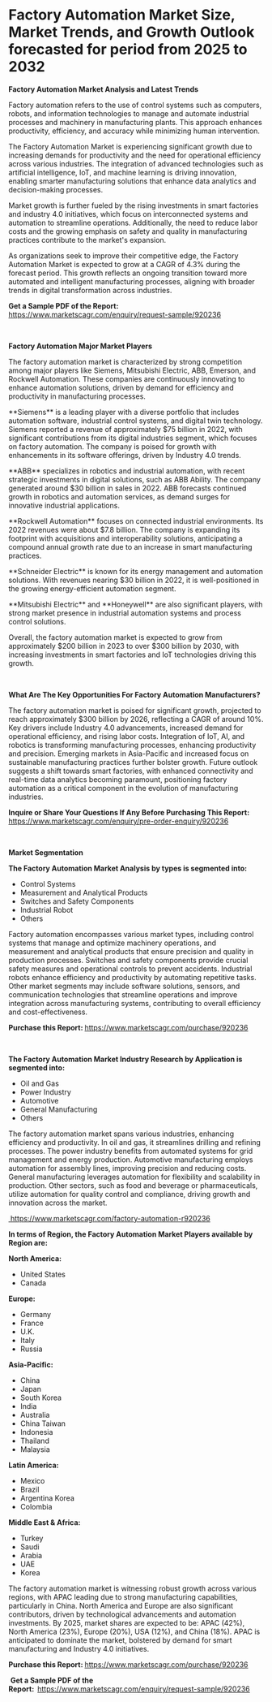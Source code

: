 <p><h1>Factory Automation Market Size, Market Trends, and Growth Outlook forecasted for period from 2025 to 2032</h1></p><p><strong>Factory Automation Market Analysis and Latest Trends</strong></p>
<p><p>Factory automation refers to the use of control systems such as computers, robots, and information technologies to manage and automate industrial processes and machinery in manufacturing plants. This approach enhances productivity, efficiency, and accuracy while minimizing human intervention. </p><p>The Factory Automation Market is experiencing significant growth due to increasing demands for productivity and the need for operational efficiency across various industries. The integration of advanced technologies such as artificial intelligence, IoT, and machine learning is driving innovation, enabling smarter manufacturing solutions that enhance data analytics and decision-making processes.</p><p>Market growth is further fueled by the rising investments in smart factories and industry 4.0 initiatives, which focus on interconnected systems and automation to streamline operations. Additionally, the need to reduce labor costs and the growing emphasis on safety and quality in manufacturing practices contribute to the market's expansion.</p><p>As organizations seek to improve their competitive edge, the Factory Automation Market is expected to grow at a CAGR of 4.3% during the forecast period. This growth reflects an ongoing transition toward more automated and intelligent manufacturing processes, aligning with broader trends in digital transformation across industries.</p></p>
<p><strong>Get a Sample PDF of the Report:&nbsp;</strong> <a href="https://www.marketscagr.com/enquiry/request-sample/920236?utm_campaign=1848&utm_medium=2&utm_source=Github&utm_content=ia&utm_term=18042025&utm_id=factory-automation">https://www.marketscagr.com/enquiry/request-sample/920236</a></p>
<p>&nbsp;</p>
<p><strong>Factory Automation Major Market Players</strong></p>
<p><p>The factory automation market is characterized by strong competition among major players like Siemens, Mitsubishi Electric, ABB, Emerson, and Rockwell Automation. These companies are continuously innovating to enhance automation solutions, driven by demand for efficiency and productivity in manufacturing processes.</p><p>**Siemens** is a leading player with a diverse portfolio that includes automation software, industrial control systems, and digital twin technology. Siemens reported a revenue of approximately $75 billion in 2022, with significant contributions from its digital industries segment, which focuses on factory automation. The company is poised for growth with enhancements in its software offerings, driven by Industry 4.0 trends.</p><p>**ABB** specializes in robotics and industrial automation, with recent strategic investments in digital solutions, such as ABB Ability. The company generated around $30 billion in sales in 2022. ABB forecasts continued growth in robotics and automation services, as demand surges for innovative industrial applications.</p><p>**Rockwell Automation** focuses on connected industrial environments. Its 2022 revenues were about $7.8 billion. The company is expanding its footprint with acquisitions and interoperability solutions, anticipating a compound annual growth rate due to an increase in smart manufacturing practices.</p><p>**Schneider Electric** is known for its energy management and automation solutions. With revenues nearing $30 billion in 2022, it is well-positioned in the growing energy-efficient automation segment.</p><p>**Mitsubishi Electric** and **Honeywell** are also significant players, with strong market presence in industrial automation systems and process control solutions.</p><p>Overall, the factory automation market is expected to grow from approximately $200 billion in 2023 to over $300 billion by 2030, with increasing investments in smart factories and IoT technologies driving this growth.</p></p>
<p>&nbsp;</p>
<p><strong>What Are The Key Opportunities For Factory Automation Manufacturers?</strong></p>
<p><p>The factory automation market is poised for significant growth, projected to reach approximately $300 billion by 2026, reflecting a CAGR of around 10%. Key drivers include Industry 4.0 advancements, increased demand for operational efficiency, and rising labor costs. Integration of IoT, AI, and robotics is transforming manufacturing processes, enhancing productivity and precision. Emerging markets in Asia-Pacific and increased focus on sustainable manufacturing practices further bolster growth. Future outlook suggests a shift towards smart factories, with enhanced connectivity and real-time data analytics becoming paramount, positioning factory automation as a critical component in the evolution of manufacturing industries.</p></p>
<p><strong>Inquire or Share Your Questions If Any Before Purchasing This Report:</strong> <a href="https://www.marketscagr.com/enquiry/pre-order-enquiry/920236?utm_campaign=1848&utm_medium=2&utm_source=Github&utm_content=ia&utm_term=18042025&utm_id=factory-automation">https://www.marketscagr.com/enquiry/pre-order-enquiry/920236</a></p>
<p>&nbsp;</p>
<p><strong>Market Segmentation</strong></p>
<p><strong>The Factory Automation Market Analysis by types is segmented into:</strong></p>
<p><ul><li>Control Systems</li><li>Measurement and Analytical Products</li><li>Switches and Safety Components</li><li>Industrial Robot</li><li>Others</li></ul></p>
<p><p>Factory automation encompasses various market types, including control systems that manage and optimize machinery operations, and measurement and analytical products that ensure precision and quality in production processes. Switches and safety components provide crucial safety measures and operational controls to prevent accidents. Industrial robots enhance efficiency and productivity by automating repetitive tasks. Other market segments may include software solutions, sensors, and communication technologies that streamline operations and improve integration across manufacturing systems, contributing to overall efficiency and cost-effectiveness.</p></p>
<p><strong>Purchase this Report:&nbsp;</strong><a href="https://www.marketscagr.com/purchase/920236?utm_campaign=1848&utm_medium=2&utm_source=Github&utm_content=ia&utm_term=18042025&utm_id=factory-automation">https://www.marketscagr.com/purchase/920236</a></p>
<p>&nbsp;</p>
<p><strong>The Factory Automation Market Industry Research by Application is segmented into:</strong></p>
<p><ul><li>Oil and Gas</li><li>Power Industry</li><li>Automotive</li><li>General Manufacturing</li><li>Others</li></ul></p>
<p><p>The factory automation market spans various industries, enhancing efficiency and productivity. In oil and gas, it streamlines drilling and refining processes. The power industry benefits from automated systems for grid management and energy production. Automotive manufacturing employs automation for assembly lines, improving precision and reducing costs. General manufacturing leverages automation for flexibility and scalability in production. Other sectors, such as food and beverage or pharmaceuticals, utilize automation for quality control and compliance, driving growth and innovation across the market.</p></p>
<p><a href="https://www.marketscagr.com/factory-automation-r920236?utm_campaign=1848&utm_medium=2&utm_source=Github&utm_content=ia&utm_term=18042025&utm_id=factory-automation">&nbsp;https://www.marketscagr.com/factory-automation-r920236</a></p>
<p><strong>In terms of Region, the Factory Automation Market Players available by Region are:</strong></p>
<p>
    <p> <strong> North America: </strong>
        <ul>
            <li>United States</li>
            <li>Canada</li>
        </ul>
        </p> 
    <p> <strong> Europe: </strong>
        <ul>
            <li>Germany</li>
            <li>France</li>
            <li>U.K.</li>
            <li>Italy</li>
            <li>Russia</li>
        </ul>
        </p> 
    <p> <strong> Asia-Pacific: </strong>
        <ul>
            <li>China</li>
            <li>Japan</li>
            <li>South Korea</li>
            <li>India</li>
            <li>Australia</li>
            <li>China Taiwan</li>
            <li>Indonesia</li>
            <li>Thailand</li>
            <li>Malaysia</li>
        </ul>
        </p> 
    <p> <strong> Latin America: </strong>
        <ul>
            <li>Mexico</li>
            <li>Brazil</li>
            <li>Argentina Korea</li>
            <li>Colombia</li>
        </ul>
        </p> 
    <p> <strong> Middle East & Africa: </strong>
        <ul>
            <li>Turkey</li>
            <li>Saudi</li>
            <li>Arabia</li>
            <li>UAE</li>
            <li>Korea</li>
        </ul>
    </p>
    </p>
<p><p>The factory automation market is witnessing robust growth across various regions, with APAC leading due to strong manufacturing capabilities, particularly in China. North America and Europe are also significant contributors, driven by technological advancements and automation investments. By 2025, market shares are expected to be: APAC (42%), North America (23%), Europe (20%), USA (12%), and China (18%). APAC is anticipated to dominate the market, bolstered by demand for smart manufacturing and Industry 4.0 initiatives.</p></p>
<p><strong>Purchase this Report: </strong><a href="https://www.marketscagr.com/purchase/920236?utm_campaign=1848&utm_medium=2&utm_source=Github&utm_content=ia&utm_term=18042025&utm_id=factory-automation">https://www.marketscagr.com/purchase/920236</a></p>
<p>&nbsp;<strong>Get a Sample PDF of the Report:&nbsp;&nbsp;</strong><a href="https://www.marketscagr.com/enquiry/request-sample/920236?utm_campaign=1848&utm_medium=2&utm_source=Github&utm_content=ia&utm_term=18042025&utm_id=factory-automation">https://www.marketscagr.com/enquiry/request-sample/920236</a></p>
<p><strong></strong></p>
<p><p></p><p></p><p></p></p>